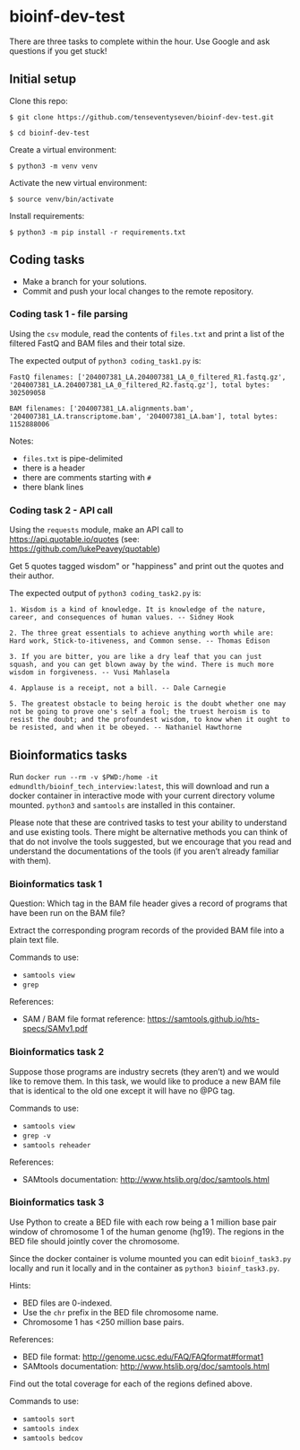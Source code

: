 # bioinf-dev-test

There are three tasks to complete within the hour.  Use Google and ask questions if you get stuck!

## Initial setup

Clone this repo:

`$ git clone https://github.com/tenseventyseven/bioinf-dev-test.git`

`$ cd bioinf-dev-test`

Create a virtual environment:

`$ python3 -m venv venv`

Activate the new virtual environment:

`$ source venv/bin/activate`

Install requirements:

`$ python3 -m pip install -r requirements.txt`

## Coding tasks

- Make a branch for your solutions.
- Commit and push your local changes to the remote repository.

### Coding task 1 - file parsing

Using the `csv` module, read the contents of `files.txt` and print a list of the filtered FastQ and BAM files and their total size.

The expected output of `python3 coding_task1.py` is:

```
FastQ filenames: ['204007381_LA.204007381_LA_0_filtered_R1.fastq.gz', '204007381_LA.204007381_LA_0_filtered_R2.fastq.gz'], total bytes: 302509058

BAM filenames: ['204007381_LA.alignments.bam', '204007381_LA.transcriptome.bam', '204007381_LA.bam'], total bytes: 1152888006

```

Notes:
- `files.txt` is pipe-delimited
- there is a header
- there are comments starting with `#`
- there blank lines

### Coding task 2 - API call

Using the `requests` module, make an API call to https://api.quotable.io/quotes (see: https://github.com/lukePeavey/quotable)

Get 5 quotes tagged wisdom" or "happiness" and print out the quotes and their author.

The expected output of `python3 coding_task2.py` is:

```
1. Wisdom is a kind of knowledge. It is knowledge of the nature, career, and consequences of human values. -- Sidney Hook

2. The three great essentials to achieve anything worth while are: Hard work, Stick-to-itiveness, and Common sense. -- Thomas Edison

3. If you are bitter, you are like a dry leaf that you can just squash, and you can get blown away by the wind. There is much more wisdom in forgiveness. -- Vusi Mahlasela

4. Applause is a receipt, not a bill. -- Dale Carnegie

5. The greatest obstacle to being heroic is the doubt whether one may not be going to prove one's self a fool; the truest heroism is to resist the doubt; and the profoundest wisdom, to know when it ought to be resisted, and when it be obeyed. -- Nathaniel Hawthorne

```

## Bioinformatics tasks

Run `docker run --rm -v $PWD:/home -it edmundlth/bioinf_tech_interview:latest`, this will download and run a docker container in interactive mode with your current directory volume mounted.  `python3` and `samtools` are installed in this container.

Please note that these are contrived tasks to test your ability to understand and use existing tools. There might be alternative methods you can think of that do not involve the tools suggested, but we encourage that you read and understand the documentations of the tools (if you aren’t already familiar with them). 

### Bioinformatics task 1

Question: Which tag in the BAM file header gives a record of programs that have been run on the BAM file? 

Extract the corresponding program records of the provided BAM file into a plain text file. 

Commands to use: 
- `samtools view`
- `grep`

References:
- SAM / BAM file format reference: https://samtools.github.io/hts-specs/SAMv1.pdf

### Bioinformatics task 2

Suppose those programs are industry secrets (they aren’t) and we would like to remove them. 
In this task, we would like to produce a new BAM file that is identical to the old one except it will have no @PG tag. 

Commands to use: 
- `samtools view`
- `grep -v` 
- `samtools reheader`

References:
- SAMtools documentation: http://www.htslib.org/doc/samtools.html


### Bioinformatics task 3

Use Python to create a BED file with each row being a 1 million base pair window of chromosome 1 of the human genome (hg19). The regions in the BED file should jointly cover the chromosome.

Since the docker container is volume mounted you can edit `bioinf_task3.py` locally and run it locally and in the container as `python3 bioinf_task3.py`.

Hints:
- BED files are 0-indexed. 
- Use the `chr` prefix in the BED file chromosome name. 
- Chromosome 1 has <250 million base pairs. 

References:
- BED file format: http://genome.ucsc.edu/FAQ/FAQformat#format1
- SAMtools documentation: http://www.htslib.org/doc/samtools.html

Find out the total coverage for each of the regions defined above. 

Commands to use: 
- `samtools sort`
- `samtools index`
- `samtools bedcov`


